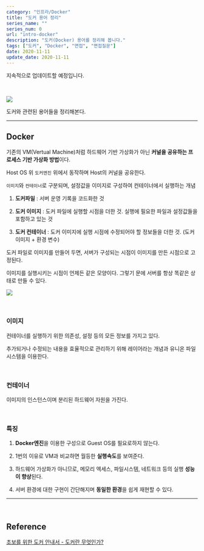 ```yaml
---
category: "인프라/Docker"
title: "도커 용어 정리"
series_name: ""
series_num: 0
url: "intro-docker"
description: "도커(Docker) 용어를 정리해 봅니다."
tags: ["도커", "Docker", "면접", "면접질문"]
date: 2020-11-11
update_date: 2020-11-11
---
```


<span class="callout">지속적으로 업데이트할 예정입니다.</span>

<br>

![](https://www.notion.so/image/https%3A%2F%2Fs3-us-west-2.amazonaws.com%2Fsecure.notion-static.com%2F00da51ba-8b0a-4140-a944-928a60e8ee76%2F1220px-Docker_(container_engine)_logo.svg.png?table=block&id=72833342-b313-4047-8638-2c363c4f8a28&userId=038a9d8a-4e75-4deb-a374-ed6ff93980c6&cache=v2)

도커와 관련된 용어들을 정리해본다.

***

## Docker

기존의 VM(Vertual Machine)처럼 하드웨어 기반 가상화가 아닌 **커널을 공유하는 프로세스 기반 가상화 방법**이다.

Host OS 위 `도커엔진` 위에서 동작하며 Host의 커널을 공유한다.

`이미지`와 `컨테이너`로 구분되며, 설정값을 이미지로 구성하여 컨테이너에서 실행하는 개념

1. **도커파일** : 서버 운영 기록을 코드화한 것

2. **도커 이미지** : 도커 파일에 실행할 시점을 더한 것. 실행에 필요한 파일과 설정값들을 포함하고 있는 것

3. **도커 컨테이너** : 도커 이미지에 실행 시점에 수정되어야 할 정보들을 더한 것. (도커이미지 + 환경 변수)

도커 파일로 이미지를 만들어 두면, 서버가 구성되는 시점이 이미지를 만든 시점으로 고정된다.
 
이미지를 실행시키는 시점이 언제든 같은 모양이다. 그렇기 문에 서버를 항상 똑같은 상태로 만들 수 있다.

![](https://www.notion.so/image/https%3A%2F%2Fs3-us-west-2.amazonaws.com%2Fsecure.notion-static.com%2F849d7897-af7c-4e3a-be4d-834ec9e98c52%2F_2020-11-11__6.29.02.png?table=block&id=53f65468-685d-4ff4-b5f0-7397874e5fb7&width=3940&userId=038a9d8a-4e75-4deb-a374-ed6ff93980c6&cache=v2)

<br>

### 이미지

컨테이너를 실행하기 위한 의존성, 설정 등의 모든 정보를 가지고 있다.

추가되거나 수정되는 내용을 효율적으로 관리하기 위해 레이어라는 개념과 유니온 파일 시스템을 이용한다.

<br>

### 컨테이너

이미지의 인스턴스이며 분리된 하드웨어 자원을 가진다.

<br>

### 특징

1. **Docker엔진**을 이용한 구성으로 Guest OS를 필요로하지 않는다.

2. 1번의 이유로 VM과 비교하면 월등한 **실행속도**를 보여준다.

3. 하드웨어 가상화가 아니므로, 메모리 엑세스, 파일시스템, 네트워크 등의 실행 **성능이 향상**된다.

4. 서버 환경에 대한 구현이 간단해지며 **동일한 환경**을 쉽게 재현할 수 있다.

*** 

<br>

## Reference

<span class="reference">

[초보를 위한 도커 안내서 - 도커란 무엇인가?](https://subicura.com/2017/01/19/docker-guide-for-beginners-1.html)

</span>
